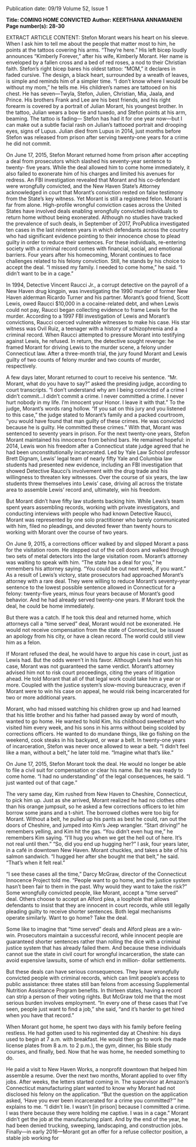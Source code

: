 Publication date: 09/19
Volume 52, Issue 1

**Title: COMING HOME CONVICTED**
**Author: KEERTHANA ANNAMANENI**
**Page number(s): 28-30**

EXTRACT ARTICLE CONTENT:
Stefon Morant wears his heart on his 
sleeve. When I ask him to tell me about the 
people that matter most to him, he points 
at the tattoos covering his arms.
“They’re here.”
His left bicep loudly announces “Kimberly 
Forever,” after his wife, Kimberly Morant. Her 
name is enveloped by a fallen cross and a bed of 
red roses, a nod to their Christian faith.
Stefon’s right bicep bares his oldest tattoo: 
“MOM,” it declares in faded cursive. The design, 
a black heart, surrounded by a wreath of leaves, is 
simple and reminds him of a simpler time. “I don’t 
know where I would be without my mom,” he tells 
me. His children’s names are tattooed on his chest. 
He has seven—Twyla, Stefon, Julien, Christian, 
Mia, Jaala, and Prince.
His brothers Frank and Lee are his best friends, 
and his right forearm is covered by a portrait of 
Julian Morant, his youngest brother. In the tattoo, 
Julian wears a bow tie and tuxedo, and Stefon 
points at his arm, beaming. The tattoo is fading—
Stefon has had it for one year now—but I can make 
out a subtle facial rash on Julian’s tattooed portrait 
and drooping eyes, signs of Lupus. Julian died 
from Lupus in 2014, just months before Stefon was 
released from prison after serving twenty-one years 
for a crime he did not commit.

On June 17, 2015, Stefon Morant returned home 
from prison after accepting a deal from prosecutors 
which slashed his seventy-year sentence to twenty-
five years. While the deal allowed him to come 
home immediately, it also failed to exonerate him 
of his charges and limited his avenues for redress. 
An FBI investigation revealed that Morant and 
his co-defendant were wrongfully convicted, and 
the New Haven State’s Attorney acknowledged 
in court that Morant’s conviction rested on false 
testimony from the State’s key witness. Yet Morant 
is still a registered felon.
Morant is far from alone. High-profile wrongful 
conviction cases across the United States have 
involved deals enabling wrongfully convicted 
individuals to return home without being 
exonerated. Although no studies have tracked 
the prevalence of such deals, in September of 
2017, ProPublica investigated ten cases in the last 
nineteen years in which defendants across the 
country who had significant evidence pointing 
to their innocence chose to plead guilty in order 
to reduce their sentences. For these individuals, 
re-entering society with a criminal record comes 
with financial, social, and emotional barriers. 
Four years after his homecoming, Morant 
continues to face challenges related to his felony 
conviction. Still, he stands by his choice to accept 
the deal.
“I missed my family. I needed to come home,” 
he said. “I didn’t want to be in a cage.”


In 1994, Detective Vincent Raucci Jr., a corrupt 
detective on the payroll of a New Haven drug 
kingpin, was investigating the 1990 murder of 
former New Haven alderman Ricardo Turner and 
his partner. Morant’s good friend, Scott Lewis, 
owed Raucci $10,000 in a cocaine-related debt, 
and when Lewis could not pay, Raucci began 
collecting evidence to frame Lewis for the murder. 
According to a 1997 FBI investigation of Lewis and 
Morant’s convictions, Raucci coerced vulnerable 
witnesses to make his case. His star witness was Ovil 
Ruiz, a teenager with a history of schizophrenia 
and a criminal record. 
When Raucci attempted to pressure Morant 
into testifying against Lewis, he refused. In return, 
the detective sought revenge: he framed Morant 
for driving Lewis to the murder scene, a felony 
under Connecticut law. After a three-month trial, 
the jury found Morant and Lewis guilty of two 
counts of felony murder and two counts of murder, 
respectively.

A few days later, Morant returned to court to 
receive his sentence. 
“Mr. Morant, what do you have to say?” asked 
the presiding judge, according to court transcripts.
“I don’t understand why am I being convicted of 
a crime I didn’t commit…I didn’t commit a crime. 
I never committed a crime. I never hurt nobody in 
my life. I’m innocent your Honor. I leave it with 
that.”
To the judge, Morant’s words rang hollow.
 “If you sat on this jury and you listened to this 
case,” the judge stated to Morant’s family and a 
packed courtroom, “you would have found that 
man guilty of these crimes. He was convicted 
because he is guilty. He committed these crimes.” 
With that, Morant was sentenced to seventy years 
in prison. 
For the next twenty-one years, Stefon Morant 
maintained his innocence from behind bars. He 
remained hopeful: in 2014, Lewis won his freedom 
after a Connecticut state judge agreed that he 
had been unconstitutionally incarcerated. Led by 
Yale Law School professor Brett Dignam, Lewis’ 
legal team of nearly fifty Yale and Columbia law 
students had presented new evidence, including 
an FBI investigation that showed Detective 
Raucci’s involvement with the drug trade and 
his willingness to threaten key witnesses. Over 
the course of six years, the law students threw 
themselves into Lewis’ case, driving all across 
the tristate area to assemble Lewis’ record and, 
ultimately, win his freedom.

But Morant didn’t have fifty law students backing 
him. While Lewis’s team spent years assembling 
records, working with private investigators, and 
conducting interviews with people who had known 
Detective Raucci, Morant was represented by one 
solo practitioner who barely communicated with 
him, filed no pleadings, and devoted fewer than 
twenty hours to working with Morant over the 
course of two years.

On June 9, 2015, a corrections officer walked 
by and slipped Morant a pass for the visitation 
room. He stepped out of the cell doors and walked 
through two sets of metal detectors into the large 
visitation room.
Morant’s attorney was waiting to speak with him. 
“The state has a deal for you,” he remembers 
his attorney saying. “You could be out next week, 
if you want.” As a result of Lewis’s victory, state 
prosecutors had approached Morant’s attorney 
with a rare deal. They were willing to reduce 
Morant’s seventy-year sentence to the lowest 
possible sentence allowed in Connecticut for a 
felony: twenty-five years, minus four years because 
of Morant’s good behavior. And he had already 
served twenty-one years. 
If Morant took the deal, he could be home 
immediately.

But there was a catch. If he took this deal and 
returned home, which attorneys call a “time 
served” deal, Morant would not be exonerated. He 
would not receive compensation from the state of 
Connecticut, be issued an apology from his city, 
or have a clean record. The world could still view 
him as a felon.

If Morant refused the deal, he would have to 
argue his case in court, just as Lewis had. But the 
odds weren’t in his favor. Although Lewis had won 
his case, Morant was not guaranteed the same 
verdict. Morant’s attorney advised him not to risk 
court proceedings, citing the years of litigation 
ahead. He told Morant that all of that legal work 
could take him a year or more. Coupled with the 
justice system’s slow-moving bureaucracy, even if 
Morant were to win his case on appeal, he would 
risk being incarcerated for two or more additional 
years.

Morant, who had missed watching his children 
grow up and had learned that his little brother 
and his father had passed away by word of mouth, 
wanted to go home. He wanted to hold Kim, his 
childhood sweetheart who visited him every week, 
and his sons in his arms without being scolded by 
corrections officers. He wanted to do mundane 
things, like go fishing on the weekend, cook steaks 
in his backyard, or wear a belt. In twenty-one years 
of incarceration, Stefon was never once allowed 
to wear a belt. “I didn’t feel like a man, without a 
belt,” he later told me. “Imagine what that’s like.”

On June 17, 2015, Stefon Morant took the deal. 
He would no longer be able to file a civil suit for 
compensation or clear his name. But he was ready 
to come home.
“I had no understanding” of the legal 
consequences, he said. “I just wanted out of that 
cage.”

The very same day, Kim rushed from New Haven 
to Cheshire, Connecticut, to pick him up. Just as 
she arrived, Morant realized he had no clothes 
other than his orange jumpsuit, so he asked a few 
corrections officers to let him borrow some jeans 
and a t-shirt. The borrowed clothes were too big 
for Morant. Without a belt, he pulled up his pants 
as best he could, ran out the doors of Cheshire, 
and jumped into Kim’s Jeep wrangler.
 “Start driving!” he remembers yelling, and Kim 
hit the gas. 
 “You didn’t even hug me,” he remembers Kim 
saying.
“I’ll hug you when we get the hell out of here. 
It’s not real until then.”
“So, did you end up hugging her?” I ask, four 
years later, in a café in downtown New Haven. 
Morant chuckles, and takes a bite of his salmon 
sandwich.
“I hugged her after she bought me that belt,” he 
said. “That’s when it felt real.”


“I see these cases all the time,” Darcy McGraw, 
director of the Connecticut Innocence Project 
told me. “People want to go home, and the justice 
system hasn’t been fair to them in the past. Why 
would they want to take the risk?”  
Some wrongfully convicted people, like Morant, 
accept a “time served” deal. Others choose to 
accept an Alford plea, a loophole that allows 
defendants to insist that they are innocent in 
court records, while still legally pleading guilty to 
receive shorter sentences. Both legal mechanisms 
operate similarly. Want to go home? Take the deal.

Some like to imagine that “time served” deals 
and Alford pleas are a win-win. Prosecutors 
maintain a successful record, while innocent 
people are guaranteed shorter sentences rather 
than rolling the dice with a criminal justice system 
that has already failed them. And because these 
individuals cannot sue the state in civil court 
for wrongful incarceration, the state can avoid 
expensive lawsuits, some of which end in million-
dollar settlements.

But these deals can have serious consequences. 
They leave wrongfully convicted people with 
criminal records, which can limit people’s access 
to public assistance: three states still ban felons 
from accessing Supplemental Nutrition Assistance 
Program benefits. In thirteen states, having a 
record can strip a person of their voting rights. 
But McGraw told me that the most serious burden 
involves employment. “In every one of these cases 
that I’ve seen, people just want to find a job,” she 
said, “and it’s harder to get hired when you have 
that record.”

When Morant got home, he spent two days with 
his family before feeling restless. He had gotten 
used to his regimented day at Cheshire: his days 
used to begin at 7 a.m. with breakfast. He would 
then go to work (he made license plates from 8 
a.m. to 2 p.m.), the gym, dinner, his Bible study 
courses, and finally, bed. Now that he was home, 
he needed something to do.

He paid a visit to New Haven Works, a nonprofit 
downtown that helped him assemble a resume. 
Over the next two months, Morant applied to over 
fifty jobs. After weeks, the letters started coming 
in. The supervisor at Amazon’s Connecticut 
manufacturing plant wanted to know why Morant 
had not disclosed his felony on the application. 
“But the question on the application asked, 
‘Have you ever been incarcerated for a crime you 
committed?’” he explains to me. “I didn’t lie. I 
wasn’t [in prison] because I committed a crime. I 
was there because they were holding me captive. 
I was in a cage.” Morant didn’t get the job at the 
manufacturing plant. And by the end of the year, he 
had been denied trucking, sweeping, landscaping, 
and construction jobs. 
Finally—in early 2016—Morant got an offer for 
a refuse collector position, a stable job working for